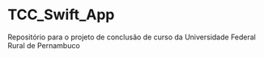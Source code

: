 # TCC_Swift_App
Repositório para o projeto de conclusão de curso da Universidade Federal Rural de Pernambuco
